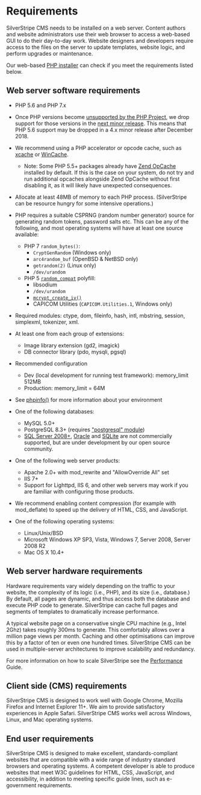 # Requirements

SilverStripe CMS needs to be installed on a web server. Content authors and website administrators use their web browser
to access a web-based GUI to do their day-to-day work. Website designers and developers require access to the files on
the server to update templates, website logic, and perform upgrades or maintenance.

Our web-based [PHP installer](installation/) can check if you meet the requirements listed below.

## Web server software requirements

 * PHP 5.6 and PHP 7.x
 * Once PHP versions become [unsupported by the PHP Project](http://php.net/supported-versions.php),
   we drop support for those versions in the [next minor release](/contributing/release-process). This means that PHP 5.6 support may be dropped in a 4.x minor release after December 2018.
 * We recommend using a PHP accelerator or opcode cache, such as [xcache](http://xcache.lighttpd.net/) or [WinCache](http://www.iis.net/download/wincacheforphp).
     * Note: Some PHP 5.5+ packages already have [Zend OpCache](http://php.net/manual/en/book.opcache.php) installed by default. If this is the case on your system, do not try and run additional opcaches alongside Zend OpCache without first disabling it, as it will likely have unexpected consequences.
 * Allocate at least 48MB of memory to each PHP process. (SilverStripe can be resource hungry for some intensive operations.)
 * PHP requires a suitable CSPRNG (random number generator) source for generating random tokens, password salts etc. This can be any of the following, and most operating systems will have at least one source available:
   * PHP 7 `random_bytes()`:
     * `CryptGenRandom` (Windows only)
     * `arc4random_buf` (OpenBSD & NetBSD only)
     * `getrandom(2)` (Linux only)
     * `/dev/urandom`
   * PHP 5 [`random_compat`](https://github.com/paragonie/random_compat) polyfill:
     * libsodium
     * `/dev/urandom`
     * [`mcrypt_create_iv()`](http://php.net/manual/en/function.mcrypt-create-iv.php)
     * CAPICOM Utilities (`CAPICOM.Utilities.1`, Windows only)
 * Required modules: ctype, dom, fileinfo, hash, intl, mbstring, session, simplexml, tokenizer, xml.
 * At least one from each group of extensions:
     * Image library extension (gd2, imagick)
     * DB connector library (pdo, mysqli, pgsql)
 * Recommended configuration
     * Dev (local development for running test framework): memory_limit 512MB
     * Production: memory_limit = 64M

 * See [phpinfo()](http://php.net/manual/en/function.phpinfo.php) for more information about your environment
 * One of the following databases: 
   * MySQL 5.0+
   * PostgreSQL 8.3+ (requires ["postgresql" module](http://silverstripe.org/postgresql-module))
   * [SQL Server 2008+](http://silverstripe.org/microsoft-sql-server-database/), [Oracle](https://github.com/smindel/silverstripe-oracle) and [SQLite](http://silverstripe.org/sqlite-database/) are not commercially supported, but are under development by our open source community.
 * One of the following web server products: 
   * Apache 2.0+ with mod_rewrite and "AllowOverride All" set
   * IIS 7+
   * Support for Lighttpd, IIS 6, and other web servers may work if you are familiar with configuring those products.
 * We recommend enabling content compression (for example with mod_deflate) to speed up the delivery of HTML, CSS, and JavaScript.
 * One of the following operating systems:
   * Linux/Unix/BSD
   * Microsoft Windows XP SP3, Vista, Windows 7, Server 2008, Server 2008 R2
   * Mac OS X 10.4+

## Web server hardware requirements

Hardware requirements vary widely depending on the traffic to your website, the complexity of its logic (i.e., PHP), and
its size (i.e., database.) By default, all pages are dynamic, and thus access both the database and execute PHP code to
generate. SilverStripe can cache full pages and segments of templates to dramatically increase performance.

A typical website page on a conservative single CPU machine (e.g., Intel 2Ghz) takes roughly 300ms to generate. This
comfortably allows over a million page views per month. Caching and other optimisations can improve this by a factor of
ten or even one hundred times. SilverStripe CMS can be used in multiple-server architectures to improve scalability and
redundancy.

For more information on how to scale SilverStripe see the [Performance](/developer_guides/performance/) Guide.

## Client side (CMS) requirements

SilverStripe CMS is designed to work well with Google Chrome, Mozilla Firefox and Internet Explorer 11+. We aim to
provide satisfactory experiences in Apple Safari. SilverStripe CMS works well across Windows, Linux, and Mac operating
systems.

## End user requirements

SilverStripe CMS is designed to make excellent, standards-compliant websites that are compatible with a wide range of
industry standard browsers and operating systems. A competent developer is able to produce websites that meet W3C
guidelines for HTML, CSS, JavaScript, and accessibility, in addition to meeting specific guide lines, such as
e-government requirements.
